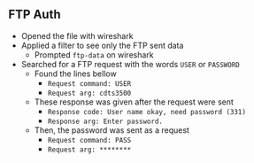 ## FTP Auth

- Opened the file with wireshark
- Applied a filter to see only the FTP sent data
  - Prompted ``` ftp-data ``` on wireshark
- Searched for a FTP request with the words ``` USER ``` or ``` PASSWORD ```
  - Found the lines bellow
    - ```Request command: USER```
    - ```Request arg: cdts3500```
  - These response was given after the request were sent 
    - ```Response code: User name okay, need password (331)```
    - ```Response arg: Enter password.```
  - Then, the password was sent as a request
    - ```Request command: PASS```
    - ```Request arg: ********```

    
